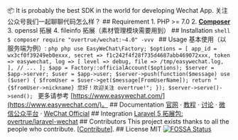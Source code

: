 📦 It is probably the best SDK in the world for developing Wechat App. 关注公众号我们一起聊聊代码怎么样？ ## Requirement 1. PHP >= 7.0 2. **[Composer](https://getcomposer.org/)** 3. openssl 拓展 4. fileinfo 拓展（素材管理模块需要用到） ## Installation ```shell $ composer require "overtrue/wechat:~4.0" -vvv ``` ## Usage 基本使用（以服务端为例）: ```php php use EasyWeChat\Factory; $options = [ app_id = wx3cf0f39249eb0exxx, secret => f1c242f4f28f735d4687abb469072xxx, token => easywechat, log => [ level => debug, file => /tmp/easywechat.log, ], // ... ]; $app = Factory::officialAccount($options); $server = $app->server; $user = $app->user; $server->push(function($message) use ($user) { $fromUser = $user->get($message[FromUserName]); return "{$fromUser->nickname} 您好！欢迎关注 overtrue!"; }); $server->serve()->send(); ``` 更多请参考 [https://www.easywechat.com/](https://www.easywechat.com/)。 ## Documentation [官网](https://www.easywechat.com) · [教程](https://www.easywechat.com/tutorials) · [讨论](https://www.easywechat.com/discussions) · [微信公众平台](https://mp.weixin.qq.com/wiki) · [WeChat Official](http://admin.wechat.com/wiki) ## Integration [Laravel 5 拓展包: overtrue/laravel-wechat](https://github.com/overtrue/laravel-wechat) ## Contributors This project exists thanks to all the people who contribute. [[Contribute](CONTRIBUTING.md)]. ## License MIT [![FOSSA Status](https://app.fossa.io/api/projects/git%2Bgithub.com%2Fovertrue%2Fwechat.svg?type=large)](https://app.fossa.io/projects/git%2Bgithub.com%2Fovertrue%2Fwechat?ref=badge_large)